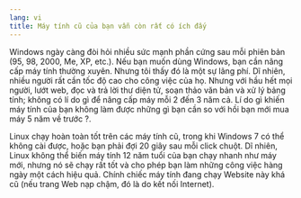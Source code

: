 ```yaml
---
lang: vi
title: Máy tính cũ của bạn vẫn còn rất có ích đấy
---
```


Windows ngày càng đòi hỏi nhiều sức mạnh phần cứng sau mỗi phiên bản (95, 98, 2000, Me, XP, etc.). 
Nếu bạn muốn dùng Windows, bạn cần nâng cấp máy tính thường xuyên. Nhưng tôi thấy 
đó là một sự lãng phí. Dĩ nhiên, nhiều người rất cần tốc độ cao cho công việc của họ. 
Nhưng với hầu hết mọi người, lướt web, đọc và trả lời thư diện tử, soạn thảo văn bản và 
xử lý bảng tính; không có lí do gì để nâng cấp máy mỗi 2 đến 3 năm cả. Lí do gì khiến 
máy tính của bạn không làm được những gì bạn cần so với hồi bạn mới mua máy 5 năm về trước ?.

Linux chạy hoàn toàn tốt trên các máy tính cũ, trong khi Windows 7 có thể không 
cài được, hoặc bạn phải đợi 20 giây sau mỗi click chuột. Dĩ nhiên, Linux không thể 
biến máy tính 12 năm tuổi của bạn chạy nhanh như máy mới, nhưng nó sẽ chạy rất tốt và 
cho phép bạn làm những công việc hàng ngày một cách hiệu quả. Chính chiếc máy tính 
đang chạy Website này khá cũ (nếu trang Web nạp chậm, đó là do kết nối Internet).




